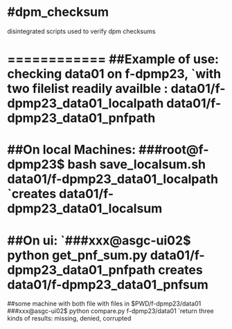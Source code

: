#dpm_checksum
============

disintegrated scripts used to verify dpm checksums

============
##Example of use:
checking data01 on f-dpmp23,
`with two filelist readily availble : data01/f-dpmp23_data01_localpath data01/f-dpmp23_data01_pnfpath
============
##On local Machines:
###root@f-dpmp23$ bash save_localsum.sh data01/f-dpmp23_data01_localpath
`creates data01/f-dpmp23_data01_localsum
============
##On ui:
`###xxx@asgc-ui02$ python get_pnf_sum.py data01/f-dpmp23_data01_pnfpath
creates data01/f-dpmp23_data01_pnfsum
============
##some machine with both file
with files in $PWD/f-dpmp23/data01
###xxx@asgc-ui02$ python compare.py f-dpmp23/data01
`return three kinds of results: missing, denied, corrupted






